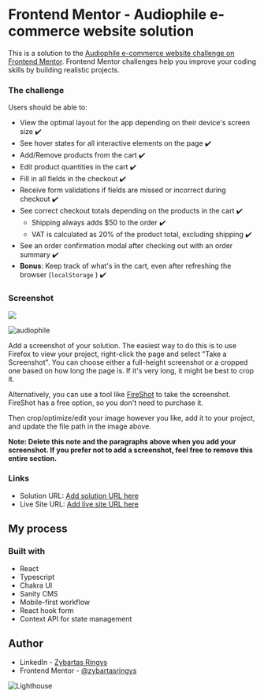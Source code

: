# Frontend Mentor - Audiophile e-commerce website solution

This is a solution to the [Audiophile e-commerce website challenge on Frontend Mentor](https://www.frontendmentor.io/challenges/audiophile-ecommerce-website-C8cuSd_wx). Frontend Mentor challenges help you improve your coding skills by building realistic projects. 


### The challenge

Users should be able to:

- View the optimal layout for the app depending on their device's screen size :heavy_check_mark:
- See hover states for all interactive elements on the page :heavy_check_mark:
- Add/Remove products from the cart :heavy_check_mark:
- Edit product quantities in the cart :heavy_check_mark:
- Fill in all fields in the checkout :heavy_check_mark:
- Receive form validations if fields are missed or incorrect during checkout :heavy_check_mark:
- See correct checkout totals depending on the products in the cart :heavy_check_mark:
  - Shipping always adds $50 to the order :heavy_check_mark:
  - VAT is calculated as 20% of the product total, excluding shipping :heavy_check_mark: 
- See an order confirmation modal after checking out with an order summary :heavy_check_mark:
- **Bonus**: Keep track of what's in the cart, even after refreshing the browser (`localStorage` ) :heavy_check_mark:

### Screenshot

![](./screenshot.jpg)

![audiophile](https://github.com/ZybartasRingys/audiophile-ts/assets/73960240/730a76ce-b649-46ff-8a39-7b8ea8fb2533)


Add a screenshot of your solution. The easiest way to do this is to use Firefox to view your project, right-click the page and select "Take a Screenshot". You can choose either a full-height screenshot or a cropped one based on how long the page is. If it's very long, it might be best to crop it.

Alternatively, you can use a tool like [FireShot](https://getfireshot.com/) to take the screenshot. FireShot has a free option, so you don't need to purchase it. 

Then crop/optimize/edit your image however you like, add it to your project, and update the file path in the image above.

**Note: Delete this note and the paragraphs above when you add your screenshot. If you prefer not to add a screenshot, feel free to remove this entire section.**

### Links

- Solution URL: [Add solution URL here](https://www.frontendmentor.io/solutions/audiophile-ecommerce-react-typescript-sanity-chakra-ui-react-hook-for-FCyNXtxIPW)
- Live Site URL: [Add live site URL here](https://audiophile-devzybartas.netlify.app/)

## My process

### Built with

- React
- Typescript 
- Chakra UI
- Sanity CMS
- Mobile-first workflow
- React hook form
- Context API for state management


## Author

- LinkedIn - [Zybartas Ringys](https://www.linkedin.com/in/%C5%BEybartas-ringys/)
- Frontend Mentor - [@zybartasringys](https://www.frontendmentor.io/profile/ZybartasRingys)
  
![Lighthouse](https://github.com/ZybartasRingys/audiophile-ts/assets/73960240/78e7d20c-d4b2-4849-95bd-fe1cd8a4e221)




